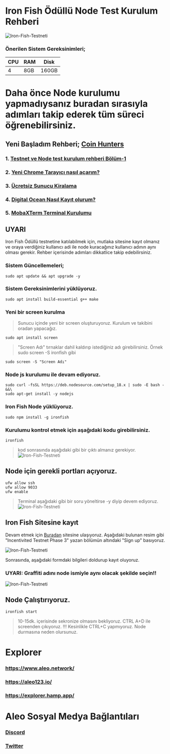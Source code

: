 # Iron Fish Ödüllü Node Test Kurulum Rehberi

![Iron-Fish-Testneti](https://miro.medium.com/max/720/1*sxBBcNLRideJweRal2pMmw.webp)


### Önerilen Sistem Gereksinimleri;

|CPU | RAM  | Disk  | 
|----|------|----------|
|  4| 8GB  | 160GB    |

 # Daha önce Node kurulumu yapmadıysanız buradan sırasıyla adımları takip ederek tüm süreci öğrenebilirsiniz.
  ## Yeni Başladım Rehberi; [Coin Hunters](https://coinhunterstr.com/)
  ### 1. [Testnet ve Node test kurulum rehberi Bölüm-1](https://coinhunterstr.com/testnet-ve-node-kurulum-rehberi/)
  ### 2. [Yeni Chrome Tarayıcı nasıl açarım?](https://coinhunterstr.com/yeni-chrome-tarayici-nasil-acarim/)
  ### 3. [Ücretsiz Sunucu Kiralama](https://coinhunterstr.com/ucretsiz-sunucu-nasil-kiralarim/)
  ### 4. [Digital Ocean Nasıl Kayıt olurum?](https://coinhunterstr.com/digital-oceana-nasil-kayit-olabilirim/)
  ### 5. [MobaXTerm Terminal Kurulumu](https://coinhunterstr.com/mobaxterm-terminal-kurulumu/)
  
## UYARI

Iron Fish Ödüllü testnetine katılabilmek için, mutlaka sitesine kayıt olmanız ve oraya verdiğiniz kullanıcı adi ile node kuracağınız kullanıcı adının aynı olması gerekir. Rehber içerisinde adımları dikkatlice takip edebilirsiniz.

### Sistem Güncellemeleri;

```
sudo apt update && apt upgrade -y
```

### Sistem Gereksinimlerini yüklüyoruz.

```
sudo apt install build-essential g++ make
```

### Yeni bir screen kurulma
> Sunucu içinde yeni bir screen oluşturuyoruz. Kurulum ve takibini oradan yapacağız.
```
sudo apt install screen
```
> "Screen Adı" tırnaklar dahil kaldırıp istediğiniz adı girebilirsiniz.
> Örnek sudo screen -S ironfish gibi
```
sudo screen -S "Screen Adı"
```

### Node js kurulumu ile devam ediyoruz.

```
sudo curl -fsSL https://deb.nodesource.com/setup_18.x | sudo -E bash - &&\
sudo apt-get install -y nodejs
```

### Iron Fish Node yüklüyoruz.

```
sudo npm install -g ironfish
```
### Kurulumu kontrol etmek için aşağıdaki kodu girebilirsiniz. 

```
ironfish
```
> kod sonrasında aşağıdaki gibi bir çıktı almanız gerekiyor.
![Iron-Fish-Testneti](https://miro.medium.com/max/720/1*HqdNlZgHIA4Nqs0Qus11kA.webp)

## Node için gerekli portları açıyoruz.
```
ufw allow ssh
ufw allow 9033
ufw enable 
```
> Terminal aşağıdaki gibi bir soru yöneltirse -y diyip devem ediyoruz.
![Iron-Fish-Testneti](https://miro.medium.com/max/720/1*Jqi9YDGMThdsTAhIVhv0Qw.webp)

## Iron Fish Sitesine kayıt
Devam etmek için [Buradan](https://testnet.ironfish.network/about) sitesine ulaşıyoruz. Aşağıdaki bulunan resim gibi "Incentivited Testnet Phase 3" yazan bölümün altındaki "Sign up" basıyoruz.

![Iron-Fish-Testneti](https://miro.medium.com/max/720/1*mB4zgPx1NDBWwNAV_0qxmw.webp)

Sonrasında, aşağıdaki formdaki bilgileri doldurup kayıt oluyoruz.
### UYARI: Graffiti adını node ismiyle aynı olacak şekilde seçin!!
![Iron-Fish-Testneti](https://miro.medium.com/max/720/1*-9g3lQCL3Pbk8RbAh-irsg.webp)

## Node Çalıştırıyoruz.
```
ironfish start
```
> 10-15dk. içerisinde sekronize olmasını bekliyoruz. 
> CTRL A+D ile screenden çıkıyoruz. !!! Kesinlikle CTRL+C yapmıyoruz. Node durmasına neden olursunuz.


# Explorer
### https://www.aleo.network/
### https://aleo123.io/
### https://explorer.hamp.app/

# Aleo Sosyal Medya Bağlantıları
### [Discord](https://discord.gg/aleohq)
### [Twitter](https://twitter.com/AleoHQ)
